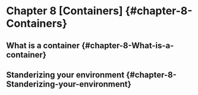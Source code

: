 # Chapter 8 \[Containers\]  {#chapter-8-Containers}

## What is a container {#chapter-8-What-is-a-container}

## Standerizing your environment {#chapter-8-Standerizing-your-environment}